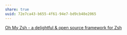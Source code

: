 ```yaml
---
share: true
uuid: 72e7ca43-b655-4f61-94e7-bd9cb48e2065
---
```


[Oh My Zsh - a delightful & open source framework for Zsh](https://ohmyz.sh/)
